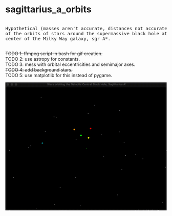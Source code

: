 # sagittarius_a_orbits
<pre>

Hypothetical (masses aren't accurate, distances not accurate) sim
of the orbits of stars around the supermassive black hole at the 
center of the Milky Way galaxy, sgr A*. 

</pre>

~~TODO 1: ffmpeg script in bash for gif creation.~~  
TODO 2: use astropy for constants.  
TODO 3: mess with orbital eccentricities and semimajor axes.  
~~TODO 4: add background stars.~~  
TODO 5: use matplotlib for this instead of pygame.  


![sgr_A](sgr_A.gif)
